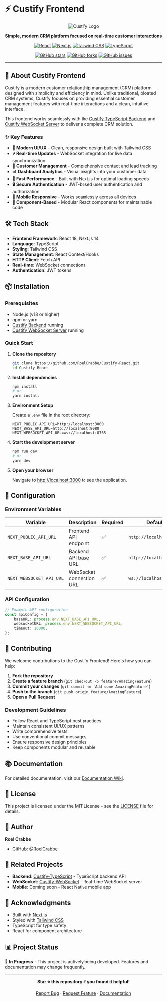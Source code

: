 # ⚡️ Custify Frontend

<div align="center">

![Custify Logo](https://img.shields.io/badge/Custify-Frontend-blue?style=for-the-badge&logo=react)

**Simple, modern CRM platform focused on real-time customer interactions**

[![React](https://img.shields.io/badge/React-20232A?style=for-the-badge&logo=react&logoColor=61DAFB)](https://reactjs.org/)
[![Next.js](https://img.shields.io/badge/Next.js-000000?style=for-the-badge&logo=next.js&logoColor=white)](https://nextjs.org/)
[![Tailwind CSS](https://img.shields.io/badge/Tailwind_CSS-38B2AC?style=for-the-badge&logo=tailwind-css&logoColor=white)](https://tailwindcss.com/)
[![TypeScript](https://img.shields.io/badge/TypeScript-007ACC?style=for-the-badge&logo=typescript&logoColor=white)](https://www.typescriptlang.org/)

[![GitHub stars](https://img.shields.io/github/stars/RoelCrabbe/Custify-React?style=social)](https://github.com/RoelCrabbe/Custify-React/stargazers)
[![GitHub forks](https://img.shields.io/github/forks/RoelCrabbe/Custify-React?style=social)](https://github.com/RoelCrabbe/Custify-React/network/members)
[![GitHub issues](https://img.shields.io/github/issues/RoelCrabbe/Custify-React)](https://github.com/RoelCrabbe/Custify-React/issues)

</div>

---

## 🚀 About Custify Frontend

Custify is a modern customer relationship management (CRM) platform designed with simplicity and efficiency in mind. Unlike traditional, bloated CRM systems, Custify focuses on providing essential customer management features with real-time interactions and a clean, intuitive interface.

This frontend works seamlessly with the [Custify TypeScript Backend](https://github.com/RoelCrabbe/Custify-TypeScript) and [Custify WebSocket Server](https://github.com/RoelCrabbe/Custify-WebSocket) to deliver a complete CRM solution.

### ✨ Key Features

- **📱 Modern UI/UX** - Clean, responsive design built with Tailwind CSS
- **⚡ Real-time Updates** - WebSocket integration for live data synchronization
- **🔄 Customer Management** - Comprehensive contact and lead tracking
- **📊 Dashboard Analytics** - Visual insights into your customer data
- **🚀 Fast Performance** - Built with Next.js for optimal loading speeds
- **🔒 Secure Authentication** - JWT-based user authentication and authorization
- **📱 Mobile Responsive** - Works seamlessly across all devices
- **🎨 Component-Based** - Modular React components for maintainable code

## 🛠️ Tech Stack

- **Frontend Framework**: React 18, Next.js 14
- **Language**: TypeScript
- **Styling**: Tailwind CSS
- **State Management**: React Context/Hooks
- **HTTP Client**: Fetch API
- **Real-time**: WebSocket connections
- **Authentication**: JWT tokens

## 📦 Installation

### Prerequisites

- Node.js (v18 or higher)
- npm or yarn
- [Custify Backend](https://github.com/RoelCrabbe/Custify-TypeScript) running
- [Custify WebSocket Server](https://github.com/RoelCrabbe/Custify-WebSocket) running

### Quick Start

1. **Clone the repository**

    ```bash
    git clone https://github.com/RoelCrabbe/Custify-React.git
    cd Custify-React
    ```

2. **Install dependencies**

    ```bash
    npm install
    # or
    yarn install
    ```

3. **Environment Setup**

    Create a `.env` file in the root directory:

    ```env
    NEXT_PUBLIC_API_URL=http://localhost:3000
    NEXT_BASE_API_URL=http://localhost:8080
    NEXT_WEBSOCKET_API_URL=ws://localhost:8765
    ```

4. **Start the development server**

    ```bash
    npm run dev
    # or
    yarn dev
    ```

5. **Open your browser**

    Navigate to [http://localhost:3000](http://localhost:3000) to see the application.

## 🔧 Configuration

### Environment Variables

| Variable                 | Description              | Required | Default                 |
| ------------------------ | ------------------------ | -------- | ----------------------- |
| `NEXT_PUBLIC_API_URL`    | Frontend API endpoint    | ✅       | `http://localhost:3000` |
| `NEXT_BASE_API_URL`      | Backend API base URL     | ✅       | `http://localhost:8080` |
| `NEXT_WEBSOCKET_API_URL` | WebSocket connection URL | ✅       | `ws://localhost:8765`   |

### API Configuration

```typescript
// Example API configuration
const apiConfig = {
    baseURL: process.env.NEXT_BASE_API_URL,
    websocketURL: process.env.NEXT_WEBSOCKET_API_URL,
    timeout: 10000,
};
```

## 🤝 Contributing

We welcome contributions to the Custify Frontend! Here's how you can help:

1. **Fork the repository**
2. **Create a feature branch** (`git checkout -b feature/AmazingFeature`)
3. **Commit your changes** (`git commit -m 'Add some AmazingFeature'`)
4. **Push to the branch** (`git push origin feature/AmazingFeature`)
5. **Open a Pull Request**

### Development Guidelines

- Follow React and TypeScript best practices
- Maintain consistent UI/UX patterns
- Write comprehensive tests
- Use conventional commit messages
- Ensure responsive design principles
- Keep components modular and reusable

## 📚 Documentation

For detailed documentation, visit our [Documentation Wiki](https://github.com/RoelCrabbe/Custify-React/wiki).

## 📝 License

This project is licensed under the MIT License - see the [LICENSE](LICENSE) file for details.

## 👤 Author

**Roel Crabbe**

- GitHub: [@RoelCrabbe](https://github.com/RoelCrabbe)

## 🔗 Related Projects

- **Backend**: [Custify-TypeScript](https://github.com/RoelCrabbe/Custify-TypeScript) - TypeScript backend API
- **WebSocket**: [Custify-WebSocket](https://github.com/RoelCrabbe/Custify-WebSocket) - Real-time WebSocket server
- **Mobile**: Coming soon - React Native mobile app

## 🙏 Acknowledgments

- Built with [Next.js](https://nextjs.org/)
- Styled with [Tailwind CSS](https://tailwindcss.com/)
- TypeScript for type safety
- React for component architecture

## 📊 Project Status

**🚧 In Progress** - This project is actively being developed. Features and documentation may change frequently.

---

<div align="center">

**Star ⭐ this repository if you found it helpful!**

[Report Bug](https://github.com/RoelCrabbe/Custify-React/issues) · [Request Feature](https://github.com/RoelCrabbe/Custify-React/issues) · [Documentation](https://github.com/RoelCrabbe/Custify-React/wiki)

</div>
